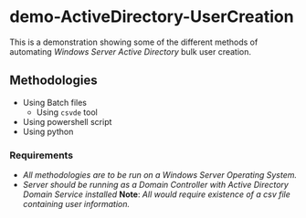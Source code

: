 # demo-ActiveDirectory-UserCreation

This is a demonstration showing some of the different methods of automating *Windows Server Active Directory* bulk user creation.

## Methodologies
- Using Batch files
  - Using `csvde` tool
- Using powershell script
- Using python

### Requirements
- *All methodologies are to be run on a Windows Server Operating System.*
- *Server should be running as a Domain Controller with Active Directory Domain Service installed*
**Note**: *All would require existence of a csv file containing user information.*
